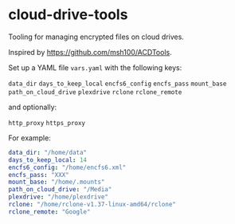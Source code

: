 # cloud-drive-tools

Tooling for managing encrypted files on cloud drives.

Inspired by https://github.com/msh100/ACDTools.

Set up a YAML file `vars.yaml` with the following keys:

`data_dir`
`days_to_keep_local`
`encfs6_config`
`encfs_pass`
`mount_base`
`path_on_cloud_drive`
`plexdrive`
`rclone`
`rclone_remote`

and optionally:

`http_proxy`
`https_proxy`

For example:

```yaml
data_dir: "/home/data"
days_to_keep_local: 14
encfs6_config: "/home/encfs6.xml"
encfs_pass: "XXX"
mount_base: "/home/.mounts"
path_on_cloud_drive: "/Media"
plexdrive: "/home/plexdrive"
rclone: "/home/rclone-v1.37-linux-amd64/rclone"
rclone_remote: "Google"
```
